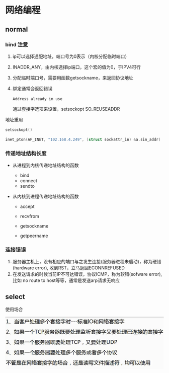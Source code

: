 # 网络编程

## normal

### bind 注意

1. ip可以选择通配地址，端口号为0表示（内核分配临时端口）

2. INADDR_ANY，由内核选择ip端口，这个宏的值为0，于IPV4可行

3. 分配临时端口号，需要用函数getsockname，来返回协议地址

4. 绑定通常会返回错误

   `Address already in use`

   通过套接字选项来设置，setsockopt SO_REUSEADDR

地址重用

```c
setsockopt()
```



```c
inet_pton(AF_INET, "102.168.4.249", (struct sockattr_in) &a.sin_addr)
```



### 传递地址结构长度

- 从进程到内核传递地址结构的函数

  - bind
  - connect
  - sendto

- 从内核到进程传递地址结构的函数

  - accept

  - recvfrom

  - getsockname

  - getpeername



### 连接错误

1. 服务器主机上，没有相应的端口与之发生连接(服务器进程未启动)，称为硬错(hardware error), 收到RST，立马返回ECONNREFUSED
2. 在发送请求的时候当前IP不可达错误，协议ICMP，称为软错(sofware error), 比如 no route to host等等，通常是发送arp请求无响应



## select

  使用场合

  ![select场合](./picture/select场合.PNG)
